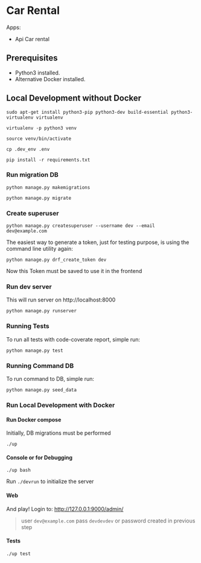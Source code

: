 # Car Rental

Apps:

- Api Car rental

## Prerequisites

* Python3 installed.
* Alternative Docker installed.


## Local Development without Docker

```
sudo apt-get install python3-pip python3-dev build-essential python3-virtualenv virtualenv

virtualenv -p python3 venv

source venv/bin/activate         

cp .dev_env .env                                            

pip install -r requirements.txt 

``` 

### Run migration DB
```
python manage.py makemigrations

python manage.py migrate

```
### Create superuser
```
python manage.py createsuperuser --username dev --email dev@example.com

```
The easiest way to generate a token, just for testing purpose, is using the command line utility again:

```
python manage.py drf_create_token dev

```

Now this Token must be saved to use it in the frontend


### Run dev server
This will run server on http://localhost:8000
```
python manage.py runserver

```

### Running Tests
To run all tests with code-coverate report, simple run:
```
python manage.py test

```

### Running Command DB
To run command to DB, simple run:
```
python manage.py seed_data

```

### Run Local Development with Docker

#### Run Docker compose
Initially, DB migrations must be performed
```
./up
```

#### Console or for Debugging

```
./up bash
``` 

Run `./devrun` to initialize the server

#### Web

And play! Login to:
http://127.0.0.1:9000/admin/
> user `dev@example.com` pass `devdevdev` or password created in previous step


#### Tests

```
./up test